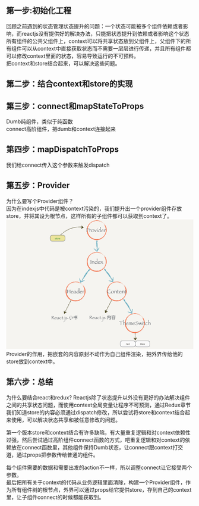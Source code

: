 ## 第一步:初始化工程  
回顾之前遇到的状态管理状态提升的问题：一个状态可能被多个组件依赖或者影响，而reactjs没有提供好的解决办法，只能把状态提升到依赖或者影响这个状态所有组件的公共父组件上，context可以将共享状态放到父组件上，父组件下的所有组件可以从context中直接获取状态而不需要一层层进行传递，并且所有组件都可以修改context里面的状态，容易导致运行的不可预料。  
把context和store结合起来，可以解决这些问题。

## 第二步：结合context和store的实现
## 第三步：connect和mapStateToProps 
Dumb纯组件，类似于纯函数  
connect高阶组件，把dumb和context连接起来

## 第四步：mapDispatchToProps
我们给connect传入这个参数来触发dispatch

## 第五步：Provider  
为什么要写个Provider组件？  
因为在indexjs中代码是被context污染的，我们提升出一个provider组件存放store，并将其设为根节点，这样所有的子组件都可以获取到context了。  
![1](./1.png)  
Provider的作用，把嵌套的内容原封不动作为自己组件渲染，把外界传给他的store放到context中。  
## 第六步：总结   
为什么要结合react和redux?
Reactjs除了状态提升以外没有更好的办法解决组件之间的共享状态问题，而使用context全局变量让程序不可预测，通过Redux章节我们知道store的内容必须通过dispatch修改，所以尝试将store和context结合起来使用，可以解决状态共享和被任意修改的问题。  

第一个版本store和context结合有许多缺陷，有大量重复逻辑和对context依赖性过强，然后尝试通过高阶组件connect函数的方式，吧重复逻辑和对context的依赖放在connect函数里，其他组件保持Dumb状态，让connect跟context打交道，通过props把参数传给普通的组件。  

每个组件需要的数据和需要出发的action不一样，所以调整connect让它接受两个参数。  
最后把所有关于context的代码从业务逻辑里面清除，构建一个Provider组件，作为所有组件树的根节点，外界可以通过props给它提供store，存到自己的context里，让子组件connect的时候都能获取到。  


